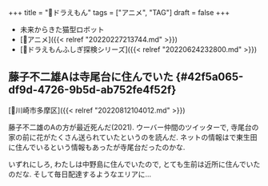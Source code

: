 +++
title = "📝ドラえもん"
tags = ["アニメ", "TAG"]
draft = false
+++

-   未来からきた猫型ロボット
-   [🔖アニメ]({{< relref "20220227213744.md" >}})
-   [📝ドラえもんふしぎ探検シリーズ]({{< relref "20220624232800.md" >}})


## 藤子不二雄Aは寺尾台に住んでいた {#42f5a065-df9d-4726-9b5d-ab752fe4f52f}

[🔖川崎市多摩区]({{< relref "20220812104012.md" >}})

藤子不二雄のAの方が最近死んだ(2021). ウーバー仲間のツイッターで, 寺尾台の家の前に花がたくさん送られていたというのを読んだ. ネットの情報はで東生田に住んでいるという情報もあったが寺尾台だったのかな.

いずれにしろ, わたしは中野島に住んでいたので, とても生前は近所に住んでいたのだな. そして毎日配達するようなエリアに...
